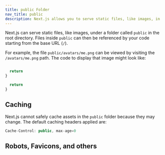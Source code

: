 ```yaml
---
title: public Folder
nav_title: public
description: Next.js allows you to serve static files, like images, in the public directory. You can learn how it works here.
---
```


Next.js can serve static files, like images, under a folder called `public` in the root directory. Files inside `public` can then be referenced by your code starting from the base URL (`/`).

For example, the file `public/avatars/me.png` can be viewed by visiting the `/avatars/me.png` path. The code to display that image might look like:

```jsx filename="avatar.js"

  return
}

  return
}
```

## Caching

Next.js cannot safely cache assets in the `public` folder because they may change. The default caching headers applied are:

```jsx
Cache-Control: public, max-age=0
```

## Robots, Favicons, and others
